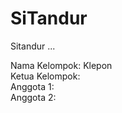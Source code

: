 # SiTandur
Sitandur ...


Nama Kelompok: Klepon <br>
Ketua Kelompok: <br>
Anggota 1: <br>
Anggota 2: <br>
 
